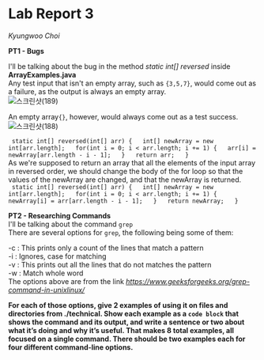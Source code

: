 # Lab Report 3 
*Kyungwoo Choi*  

**PT1 - Bugs**  

I'll be talking about the bug in the method *static int[] reversed* inside **ArrayExamples.java**  
Any test input that isn't an empty array, such as `{3,5,7}`, would come out as a failure, as the output is always an empty array.  
![스크린샷(189)](https://github.com/kyc013/cse15l-lab-reports/assets/147003854/a63153d8-ede8-4517-be87-d2d360360ced)  
  
An empty array`{}`, however, would always come out as a test success.  
![스크린샷(188)](https://github.com/kyc013/cse15l-lab-reports/assets/147003854/5c12492c-7ff7-42a7-87c5-21a04d538b99)  

`  static int[] reversed(int[] arr) {  
    int[] newArray = new int[arr.length];  
    for(int i = 0; i < arr.length; i += 1) {  
      arr[i] = newArray[arr.length - i - 1];  
    }  
    return arr;  
  }
  `  
As we're supposed to return an array that all the elements of the input array in reversed order, we should change the body of the for loop so that the values of the newArray are changed, and that the newArray is returned.  
`  static int[] reversed(int[] arr) {  
    int[] newArray = new int[arr.length];  
    for(int i = 0; i < arr.length; i += 1) {  
      newArray[i] = arr[arr.length - i - 1];  
    }  
    return newArray;  
  }
`  

**PT2 - Researching Commands**  
I'll be talking about the command `grep`  
There are several options for `grep`, the following being some of them:  
  
-c : This prints only a count of the lines that match a pattern  
-i : Ignores, case for matching  
-v : This prints out all the lines that do not matches the pattern  
-w : Match whole word  
The options above are from the link *https://www.geeksforgeeks.org/grep-command-in-unixlinux/*

**For each of those options, give 2 examples of using it on files and directories from ./technical. Show each example as a `code block` that shows the command and its output, and write a sentence or two about what it’s doing and why it’s useful.
That makes 8 total examples, all focused on a single command. There should be two examples each for four different command-line options.**

